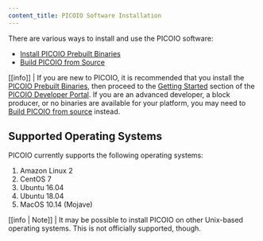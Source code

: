 ```yaml
---
content_title: PICOIO Software Installation
---
```


There are various ways to install and use the PICOIO software:

* [Install PICOIO Prebuilt Binaries](00_install-prebuilt-binaries.md)
* [Build PICOIO from Source](01_build-from-source/index.md)

[[info]]
| If you are new to PICOIO, it is recommended that you install the [PICOIO Prebuilt Binaries](00_install-prebuilt-binaries.md), then proceed to the [Getting Started](https://developers.pico.io/picoio-home/docs/) section of the [PICOIO Developer Portal](https://developers.pico.io/). If you are an advanced developer, a block producer, or no binaries are available for your platform, you may need to [Build PICOIO from source](01_build-from-source/index.md) instead.

## Supported Operating Systems

PICOIO currently supports the following operating systems:

1. Amazon Linux 2
2. CentOS 7
3. Ubuntu 16.04
4. Ubuntu 18.04
5. MacOS 10.14 (Mojave)

[[info | Note]]
| It may be possible to install PICOIO on other Unix-based operating systems. This is not officially supported, though.
